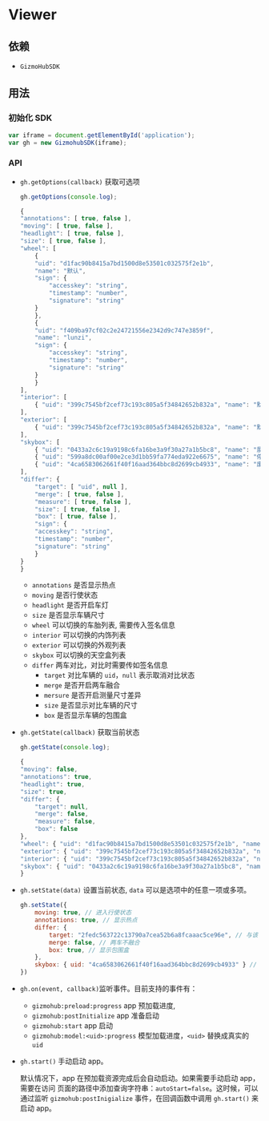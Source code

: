 # Viewer

## 依赖

- `GizmoHubSDK`


## 用法

### 初始化 SDK

```js
var iframe = document.getElementById('application');
var gh = new GizmohubSDK(iframe);
```

### API

- `gh.getOptions(callback)` 获取可选项

    ```js
    gh.getOptions(console.log);

    {
    "annotations": [ true, false ],
    "moving": [ true, false ],
    "headlight": [ true, false ],
    "size": [ true, false ],
    "wheel": [
        {
        "uid": "d1fac90b8415a7bd1500d8e53501c032575f2e1b",
        "name": "默认",
        "sign": {
            "accesskey": "string",
            "timestamp": "number",
            "signature": "string"
        }
        },
        {
        "uid": "f409ba97cf02c2e24721556e2342d9c747e3859f",
        "name": "lunzi",
        "sign": {
            "accesskey": "string",
            "timestamp": "number",
            "signature": "string"
        }
        }
    ],
    "interior": [
        { "uid": "399c7545bf2cef73c193c805a5f34842652b832a", "name": "默认" }
    ],
    "exterior": [
        { "uid": "399c7545bf2cef73c193c805a5f34842652b832a", "name": "默认" }
    ],
    "skybox": [
        { "uid": "0433a2c6c19a9198c6fa16be3a9f30a27a1b5bc8", "name": "展厅" },
        { "uid": "599a8dc00af00e2ce3d1bb59fa774eda922e6675", "name": "停机坪" },
        { "uid": "4ca6583062661f40f16aad364bbc8d2699cb4933", "name": "废弃船厂" }
    ],
    "differ": {
        "target": [ "uid", null ],
        "merge": [ true, false ],
        "measure": [ true, false ],
        "size": [ true, false ],
        "box": [ true, false ],
        "sign": {
        "accesskey": "string",
        "timestamp": "number",
        "signature": "string"
        }
    }
    }
    ```

    - `annotations` 是否显示热点
    - `moving` 是否行使状态
    - `headlight` 是否开启车灯
    - `size` 是否显示车辆尺寸
    - `wheel` 可以切换的车胎列表, 需要传入签名信息
    - `interior` 可以切换的内饰列表
    - `exterior` 可以切换的外观列表
    - `skybox` 可以切换的天空盒列表
    - `differ` 两车对比，对比时需要传如签名信息
        - `target` 对比车辆的 `uid`，`null` 表示取消对比状态
        - `merge` 是否开启两车融合
        - `mersure` 是否开启测量尺寸差异
        - `size` 是否显示对比车辆的尺寸
        - `box` 是否显示车辆的包围盒


- `gh.getState(callback)` 获取当前状态

    ```js
    gh.getState(console.log);

    {
    "moving": false,
    "annotations": true,
    "headlight": true,
    "size": true,
    "differ": {
        "target": null,
        "merge": false,
        "measure": false,
        "box": false
    },
    "wheel": { "uid": "d1fac90b8415a7bd1500d8e53501c032575f2e1b", "name": "默认" },
    "exterior": { "uid": "399c7545bf2cef73c193c805a5f34842652b832a", "name": "默认" },
    "interior": { "uid": "399c7545bf2cef73c193c805a5f34842652b832a", "name": "默认" },
    "skybox": { "uid": "0433a2c6c19a9198c6fa16be3a9f30a27a1b5bc8", "name": "展厅" }
    }
    ```


- `gh.setState(data)` 设置当前状态, `data` 可以是选项中的任意一项或多项。

    ```js
    gh.setState({
        moving: true, // 进入行使状态
        annotations: true, // 显示热点
        differ: {
            target: "2fedc563722c13790a7cea52b6a8fcaaac5ce96e", // 与该 uid 的车进行对比
            merge: false, // 两车不融合
            box: true, // 显示包围盒
        },
        skybox: { uid: "4ca6583062661f40f16aad364bbc8d2699cb4933" } // 切换天空盒
    })
    ```


- `gh.on(event, callback)`监听事件。目前支持的事件有：
  - `gizmohub:preload:progress` app 预加载进度,
  - `gizmohub:postInitialize` app 准备启动
  - `gizmohub:start` app 启动
  - `gizmohub:model:<uid>:progress` 模型加载进度，`<uid>` 替换成真实的 `uid`


- `gh.start()` 手动启动 app。

  默认情况下，app 在预加载资源完成后会自动启动。如果需要手动启动 app，需要在访问
  页面的路径中添加查询字符串：`autoStart=false`。这时候，可以通过监听
  `gizmohub:postInigialize` 事件，在回调函数中调用 `gh.start()` 来启动 app。
